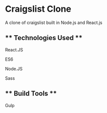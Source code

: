 # Craigslist Clone

A clone of craigslist built in Node.js and React.js

** Technologies Used **
---------
React.JS

ES6

Node.JS

Sass

** Build Tools **
---------

Gulp
